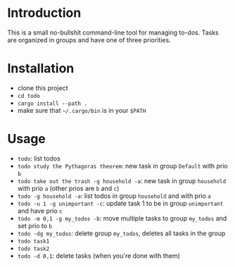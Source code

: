 
# Introduction

This is a small no-bullshit command-line tool for managing to-dos. Tasks are organized in groups and have one of three priorities.

# Installation

* clone this project
* `cd todo`
* `cargo install --path .`
* make sure that `~/.cargo/bin` is in your `$PATH`

# Usage

* `todo`: list todos
* `todo study the Pythagoras theorem`: new task in group `Default` with prio `b`
* `todo take out the trash -g household -a`: new task in group `household` with prio `a` (other prios are `b` and `c`)
* `todo -g household -a`: list todos in group `household` and with prio `a`
* `todo -u 1 -g unimportant -c`: update task 1 to be in group `unimportant` and have prio `c`
* `todo -m 0,1 -g my_todos -b`: move multiple tasks to group `my_todos` and set prio to `b`
* `todo -dg my_todos`: delete group `my_todos`, deletes all tasks in the group
* `todo task1`
* `todo task2`
* `todo -d 0,1`: delete tasks (when you're done with them)
